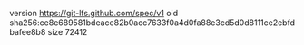 version https://git-lfs.github.com/spec/v1
oid sha256:ce8e689581bdeace82b0acc7633f0a4d0fa88e3cd5d0d8111ce2ebfdbafee8b8
size 72412
